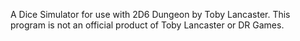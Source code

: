 A Dice Simulator for use with 2D6 Dungeon by Toby Lancaster. This program is not an official product of  Toby Lancaster or DR Games.

